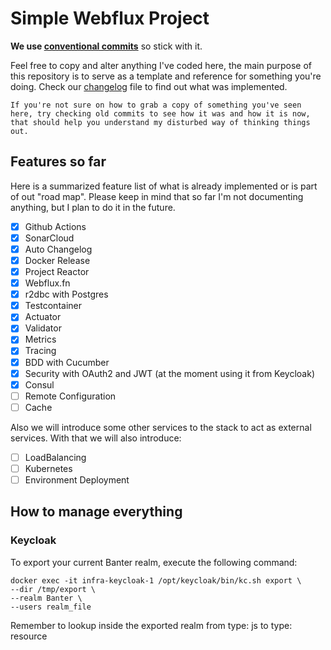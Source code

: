 # Simple Webflux Project

**We use [conventional commits](https://www.conventionalcommits.org/en/v1.0.0/)** so stick with it.

Feel free to copy and alter anything I've coded here, the main purpose of this repository is to serve as a template and reference for something you're doing. Check our [changelog](CHANGELOG.md) file to find out what was implemented.

    If you're not sure on how to grab a copy of something you've seen here, try checking old commits to see how it was and how it is now, that should help you understand my disturbed way of thinking things out.

## Features so far

Here is a summarized feature list of what is already implemented or is part of out "road map". Please keep in mind that so far I'm not documenting anything, but I plan to do it in the future.

- [x] Github Actions
- [x] SonarCloud
- [x] Auto Changelog
- [x] Docker Release
- [x] Project Reactor
- [x] Webflux.fn
- [x] r2dbc with Postgres
- [x] Testcontainer
- [x] Actuator
- [x] Validator
- [x] Metrics
- [x] Tracing
- [x] BDD with Cucumber
- [x] Security with OAuth2 and JWT (at the moment using it from Keycloak)
- [x] Consul
- [ ] Remote Configuration
- [ ] Cache

Also we will introduce some other services to the stack to act as external services. With that we will also introduce:

- [ ] LoadBalancing
- [ ] Kubernetes
- [ ] Environment Deployment

## How to manage everything

### Keycloak

To export your current Banter realm, execute the following command:

```shell
docker exec -it infra-keycloak-1 /opt/keycloak/bin/kc.sh export \
--dir /tmp/export \
--realm Banter \
--users realm_file
```

Remember to lookup inside the exported realm from type: js to type: resource